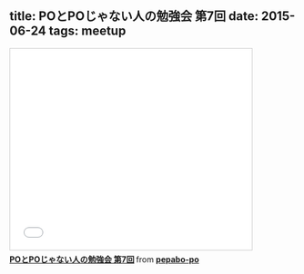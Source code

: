 title: POとPOじゃない人の勉強会 第7回
date: 2015-06-24
tags: meetup
---
<iframe src="//www.slideshare.net/slideshow/embed_code/key/iTZZ0cDRwX1d0g" width="425" height="355" frameborder="0" marginwidth="0" marginheight="0" scrolling="no" style="border:1px solid #CCC; border-width:1px; margin-bottom:5px; max-width: 100%;" allowfullscreen> </iframe> <div style="margin-bottom:5px"> <strong> <a href="//www.slideshare.net/pepabo-po/popo-7" title="POとPOじゃない人の勉強会 第7回" target="_blank">POとPOじゃない人の勉強会 第7回</a> </strong> from <strong><a href="//www.slideshare.net/pepabo-po" target="_blank">pepabo-po</a></strong> </div>
